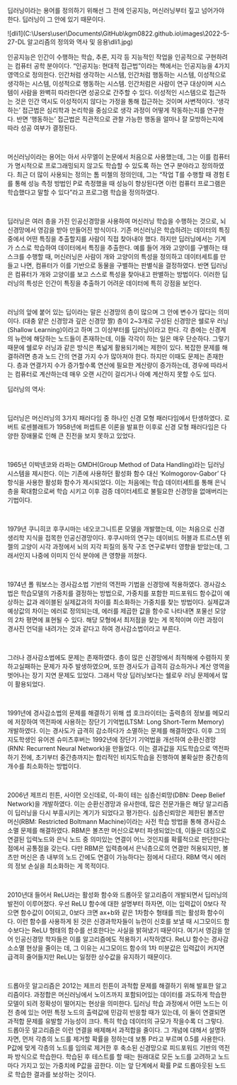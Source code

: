 딥러닝이라는 용어를 정의하기 위해선 그 전에 인공지능, 머신러닝부터 짚고 넘어가야 한다. 딥러닝이 그 안에 있기 때문이다.

![dli1](C:\Users\user\Documents\GitHub\kgm0822.github.io\images\2022-5-27-DL  알고리즘의 정의와 역사 및 응용\dli1.jpg)

인공지능은 인간이 수행하는 학습, 추론, 지각 등 지능적인 작업을 인공적으로 구현하려는 컴퓨터 공학 분야이다. “인공지능: 현대적 접근법”이라는 책에서는 인공지능을 4가지 영역으로 정의한다. 인간처럼 생각하는 시스템, 인간처럼 행동하는 시스템, 이성적으로 생각하는 시스템, 이성적으로 행동하는 시스템. 인간처럼은 사람이 연구 대상이며 시스템이 사람을 완벽히 따라한다면 성공으로 간주할 수 있다. 이성적인 시스템으로 접근하는 것은 인간 역시도 이성적이지 않다는 가정을 통해 접근하는 것이며 사변적이다. ‘생각하는’ 접근법은 심리학과 논리학을 중심으로 생각 과정이 어떻게 작동하는지를 연구한다. 반면 ‘행동하는’ 접근법은 직관적으로 관찰 가능한 행동을 얼마나 잘 모방하는지에 따라 성공 여부가 결정된다.

​    

머신러닝이라는 용어는 아서 사무엘이 논문에서 처음으로 사용했는데, 그는 이를 컴퓨터가 명시적으로 프로그래밍되지 않고도 학습할 수 있도록 하는 연구 분야라고 정의하였다. 최근 더 많이 사용되는 정의는 톰 미첼의 정의인데, 그는 “작업 T를 수행할 때 경험 E를 통해 성능 측정 방법인 P로 측정했을 때 성능이 향상된다면 이런 컴퓨터 프로그램은 학습했다고 말할 수 있다”라고 프로그램 학습을 정의하였다.

​    

딥러닝은 여러 층을 가진 인공신경망을 사용하여 머신러닝 학습을 수행하는 것으로, 뇌 신경망에서 영감을 받아 만들어진 방식이다. 기존 머신러닝은 학습하려는 데이터의 특징 중에서 어떤 특징을 추출할지를 사람이 직접 찾아내야 했다. 하지만 딥러닝에서는 기계가 스스로 학습하여 데이터에서 특징을 추출한다. 예를 들어 개와 고양이를 구별하는 태스크를 수행할 때, 머신러닝은 사람이 개와 고양이의 특성을 정의하고 데이터세트를 만들고 나면, 컴퓨터가 이를 기반으로 동물을 구별하는 판별식을 결정하였다. 반면 딥러닝은 컴퓨터가 개와 고양이를 보고 스스로 특성을 찾아내고 판별하는 방법이다. 이러한 딥러닝의 특성은 인간이 특징을 추출하기 어려운 데이터에 특히 강점을 보인다.

​    

러닝의 앞에 붙어 있는 딥이라는 말은 신경망의 층이 많으며 그 안에 변수가 많다는 의미이다. (대충 얕은 신경망과 깊은 신경망 짤) 층이 2~3개로 구성된 신경망은 쉘로우 러닝(Shallow Learning)이라고 하며 그 이상부터를 딥러닝이라고 한다. 각 층에는 신경계의 뉴런에 해당하는 노드들이 존재하는데, 이들 각각이 하는 일은 매우 단순하다. 그렇기 때문에 쉘로우 러닝과 같은 방식은 폭넓게 활용되기에는 제한이 있다. 복잡한 문제를 해결하려면 층과 노드 간의 연결 가지 수가 많아져야 한다. 하지만 이때도 문제는 존재한다. 층과 연결가지 수가 증가할수록 연산에 필요한 계산량이 증가하는데, 경우에 따라서는 컴퓨터로 계산하는데 매우 오랜 시간이 걸리거나 아예 계산하지 못할 수도 있다.



딥러닝의 역사:

​    

딥러닝은 머신러닝의 3가지 패러다임 중 하나인 신경 모형 패러다임에서 탄생하였다. 로버트 로센블래트가 1958년에 퍼셉트론 이론을 발표한 이후로 신경 모형 패러다임은 다양한 장애물로 인해 큰 진전을 보지 못하고 있었다.

​    

1965년 이박넨코와 라파는 GMDH(Group Method of Data Handling)라는 딥러닝 시스템을 제시한다. 이는 기존에 사용하던 활성화 함수 대신 ‘Kolmogorov-Gabor’ 다항식을 사용한 활성화 함수가 제시되었다. 이는 처음에는 학습 데이터세트를 통해 은닉층을 확대함으로써 학습 시키고 이후 검증 데이터세트로 불필요한 신경망을 없애버리는 기법이다.

​    

1979년 쿠니히코 후쿠시마는 네오코그니트론 모델을 개발했는데, 이는 처음으로 신경생리학 지식을 접목한 인공신경망이다. 후쿠시마의 연구는 데이비드 허블과 트르스텐 위젤의 고양이 시각 과정에서 뇌의 지각 피질의 동작 구조 연구로부터 영향을 받았는데, 그래서인지 나중에 이미지 인식 분야에 큰 영향을 끼쳤다.

​    

1974년 폴 워보스는 경사감소법 기반의 역전파 기법을 신경망에 적용하였다. 경사감소법은 학습모델의 가중치를 결정하는 방법으로, 가중치를 포함한 피드포워드 함수값이 예상하는 값과 레이블된 실제값과의 차이를 최소화하는 가중치를 찾는 방법이다. 실제값과 예상값의 차이는 에러로 정의되는데, 에러를 제곱한 값을 함수로 나타내면 포물선 모양의 2차 평면에 표현될 수 있다. 해당 모형에서 최저점을 찾는 게 목적이며 이런 과정이 경사진 언덕을 내려가는 것과 같다고 하여 경사감소법이라고 부른다.

​    

그러나 경사감소법에도 문제는 존재하였다. 층이 많은 신경망에서 최적해에 수렴하지 못하고실패하는 문제가 자주 발생하였으며, 또한 경사도가 급격히 감소하거나 계산 영역을 벗어나는 장기 지연 문제도 있었다. 그래서 막상 딥러닝보다는 쉘로우 러닝 문제에서 많이 활용되었다.

​    

1991년에 경사감소법의 문제를 해결하기 위해 셉 호크라이터는 출력층의 정보를 메모리에 저장하여 역전파에 사용하는 장단기 기억법(LTSM: Long Short-Term Memory) 개발하였다. 이는 경사도가 급격히 감소하다가 소멸하는 문제를 해결하였다. 이후 그의 지도학생인 유어겐 슈미츠후버는 1992년에 장단기 기억법을 개선하여 순환신경망(RNN: Recurrent Neural Network)을 만들었다. 이는 결과값을 지도학습으로 역전파하기 전에, 초기부터 중간층까지는 합리적인 비지도학습을 진행하여 불확실한 중간층의 개수를 최소화하는 방법이다.

​    

2006년 제프리 힌튼, 사이먼 오신데로, 이-화이 테는 심층신뢰망(DBN: Deep Belief Network)을 개발하였다. 이는 순환신경망과 유사한데, 많은 전문가들은 해당 알고리즘이 딥러닝을 다시 부흥시키는 계기가 되었다고 평가한다. 심층신뢰망은 제한된 볼츠만 머신(RBM: Restricted Boltmann Machine)이라는 사전 학습 방법을 통해 경사감소소멸 문제를 해결하였다. RBM은 볼츠만 머신으로부터 파생되었는데, 이들은 대칭으로 연결된 입력노드와 은닉 노드 중 의미있는 연결이 어느 것인지를 확률적으로 판단한다는 점에서 공통점을 갖는다. 다만 RBM은 입력층에서 은닉층으로의 연결만 허용되지만, 볼츠만 머신은 층 내부의 노드 간에도 연결이 가능하다는 점에서 다르다. RBM 역시 에러의 정보 손실을 최소화하는 게 목적이다. 

​    

2010년대 들어서 ReLU라는 활성화 함수와 드롭아웃 알고리즘이 개발되면서 딥러닝의 발전이 이루어졌다. 우선 ReLU 함수에 대한 설명부터 하자면, 이는 입력값이 0보다 작으면 함수값이 0이되고, 0보다 크면 ax+b와 같은 1차함수 형태를 띄는 활성화 함수이다. 이런 함수를 사용하게 된 것은 신경과학자들이 뉴런이 신호를 보낼 때 시그모이드 함수보다는 ReLU 형태의 함수를 선호한다는 사실을 밝혀냈기 때문이다. 여기서 영감을 얻어 인공신경망 학자들은 이를 알고리즘에도 적용하기 시작하였다. ReLU 함수는 경사감소소멸 현상을 줄이는 데, 그 이유는 시그모이드 함수의 1차 미분값은 입력값이 커지면 급격히 줄어들지만 ReLU는 일정한 상수값을 유지하기 때문이다.

​    

드롭아웃 알고리즘은 2012는 제프리 힌튼이 과적합 문제를 해결하기 위해 발표한 알고리즘이다. 과정합은 머신러닝에서 노이즈까지 포함되어있는 데이터를 과도하게 학습한 모델이 되려 정확성이 떨어지는 현상을 의미한다. 딥러닝 학습 과정에서 어떤 노드는 이전 층에 있는 어떤 특정 노드의 출력값에 민감히 반응할 때가 있는데, 이 둘이 연결되면 과적합 문제를 유발할 가능성이 크다. 특히 학습 데이터의 규모가 작을수록 더 그렇다. 드롭아웃 알고리즘은 이런 연결을 배제해서 과적합을 줄이다. 그 개념에 대해서 설명하자면, 먼저 각층의 노드를 제거할 확률을 정하는데 보통 P라고 부르며 0.5를 사용한다. P값에 맞게 각층의 노드를 임의로 제거한 후 축소된 신경망으로 피드포워드 기반의 역전파 방식으로 학습한다. 학습된 후 테스트를 할 때는 원래대로 모든 노드를 고려하고 노드마다 가지고 있는 가중치에 P값을 곱한다. 이는 앞 단계에서 확률 P로 드롭아웃된 노드로 학습한 결과를 보상하는 것이다.

​    

​    